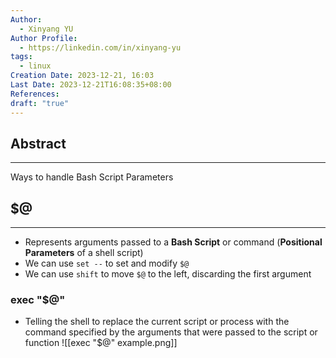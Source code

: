 ```yaml
---
Author:
  - Xinyang YU
Author Profile:
  - https://linkedin.com/in/xinyang-yu
tags:
  - linux
Creation Date: 2023-12-21, 16:03
Last Date: 2023-12-21T16:08:35+08:00
References: 
draft: "true"
---
```

## Abstract
---
Ways to handle Bash Script Parameters


## $@
---
- Represents arguments passed to a **Bash Script** or command (**Positional Parameters** of a shell script)
- We can use `set --` to set and modify `$@`
- We can use `shift` to move `$@` to the left, discarding the first argument

### exec "$@"
- Telling the shell to replace the current script or process with the command specified by the arguments that were passed to the script or function
 ![[exec "$@" example.png]]